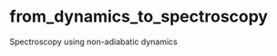 from_dynamics_to_spectroscopy
=============================

Spectroscopy using non-adiabatic dynamics